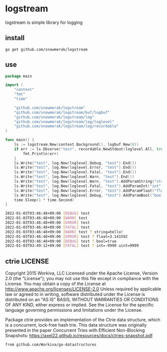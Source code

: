 # logstream

logstream is simple library for logging

## install

`go get github.com/snowmerak/logstream`

## use

```go
package main

import (
	"context"
	"fmt"
	"time"

	"github.com/snowmerak/logstream"
	"github.com/snowmerak/logstream/buf/logbuf"
	"github.com/snowmerak/logstream/log"
	"github.com/snowmerak/logstream/log/loglevel"
	"github.com/snowmerak/logstream/log/recordable"
)

func main() {
	ls := logstream.New(context.Background(), logbuf.New(8))
	if err := ls.Observe("test", recordable.NewStdout(loglevel.All, true, nil)); err != nil {
		fmt.Println(err)
	}
	ls.Write("test", log.New(loglevel.Debug, "test").End())
	ls.Write("test", log.New(loglevel.Error, "test").End())
	ls.Write("test", log.New(loglevel.Fatal, "test").End())
	ls.Write("test", log.New(loglevel.Warn, "test").End())
	ls.Write("test", log.New(loglevel.Warn, "test").AddParamString("string", "hello!").End())
	ls.Write("test", log.New(loglevel.Fatal, "test").AddParamInt("int", -9999).AddParamUint("uint", 9999).End())
	ls.Write("test", log.New(loglevel.Error, "test").AddParamFloat("float", 3.141592).End())
	ls.Write("test", log.New(loglevel.Debug, "test").AddParamBool("bool", true).End())
	time.Sleep(1 * time.Second)
}
```

```bash
2022-01-03T03:46:48+09:00 [DEBUG] test
2022-01-03T03:46:48+09:00 [WARN] test
2022-01-03T03:46:48+09:00 [ERROR] test
2022-01-03T03:46:48+09:00 [FATAL] test
2022-01-03T03:46:48+09:00 [WARN] test ? string=hello!
2022-01-03T03:46:48+09:00 [ERROR] test ? float=3.141592
2022-01-03T03:46:48+09:00 [DEBUG] test ? bool=true
2022-01-03T03:49:12+09:00 [FATAL] test ? int=-9999 uint=9999
```

## ctrie LICENSE

Copyright 2015 Workiva, LLC
Licensed under the Apache License, Version 2.0 (the "License");
you may not use this file except in compliance with the License.
You may obtain a copy of the License at
 http://www.apache.org/licenses/LICENSE-2.0
Unless required by applicable law or agreed to in writing, software
distributed under the License is distributed on an "AS IS" BASIS,
WITHOUT WARRANTIES OR CONDITIONS OF ANY KIND, either express or implied.
See the License for the specific language governing permissions and
limitations under the License.

Package ctrie provides an implementation of the Ctrie data structure, which is
a concurrent, lock-free hash trie. This data structure was originally presented
in the paper Concurrent Tries with Efficient Non-Blocking Snapshots:
https://axel22.github.io/resources/docs/ctries-snapshot.pdf

`from github.com/Workiva/go-datastructures`
